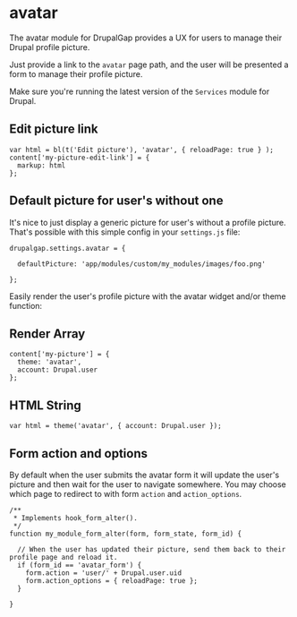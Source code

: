 # avatar
The avatar module for DrupalGap provides a UX for users to manage their Drupal profile picture.

Just provide a link to the `avatar` page path, and the user will be presented a form to manage their profile picture.

Make sure you're running the latest version of the `Services` module for Drupal.

## Edit picture link
```
var html = bl(t('Edit picture'), 'avatar', { reloadPage: true } );
content['my-picture-edit-link'] = {
  markup: html
};
```

## Default picture for user's without one

It's nice to just display a generic picture for user's without a profile picture. That's possible with this simple config in your `settings.js` file:

```
drupalgap.settings.avatar = {

  defaultPicture: 'app/modules/custom/my_modules/images/foo.png'

};
```

Easily render the user's profile picture with the avatar widget and/or theme function:

## Render Array
```
content['my-picture'] = {
  theme: 'avatar',
  account: Drupal.user
};
```

## HTML String
```
var html = theme('avatar', { account: Drupal.user });
```

## Form action and options

By default when the user submits the avatar form it will update the user's picture and then wait for the user to navigate somewhere. You may choose which page to redirect to with form `action` and `action_options`.

```
/**
 * Implements hook_form_alter().
 */
function my_module_form_alter(form, form_state, form_id) {

  // When the user has updated their picture, send them back to their profile page and reload it.
  if (form_id == 'avatar_form') {
    form.action = 'user/' + Drupal.user.uid
    form.action_options = { reloadPage: true };
  }
  
}
```
